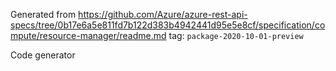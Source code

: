 Generated from https://github.com/Azure/azure-rest-api-specs/tree/0b17e6a5e811fd7b122d383b4942441d95e5e8cf/specification/compute/resource-manager/readme.md tag: `package-2020-10-01-preview`

Code generator 


